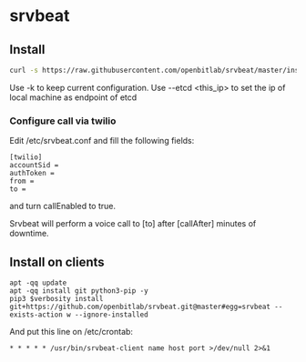 # srvbeat

## Install

```bash 
curl -s https://raw.githubusercontent.com/openbitlab/srvbeat/master/install.sh | bash -s -- -t <tg_chat_id> <tg_token> -n <name> <optional_flags>
```

Use -k to keep current configuration.
Use --etcd <this_ip> to set the ip of local machine as endpoint of etcd


### Configure call via twilio

Edit /etc/srvbeat.conf and fill the following fields:

```
[twilio]
accountSid =
authToken = 
from = 
to = 
```

and turn callEnabled to true.

Srvbeat will perform a voice call to [to] after [callAfter] minutes of downtime.


## Install on clients

```
apt -qq update
apt -qq install git python3-pip -y
pip3 $verbosity install git+https://github.com/openbitlab/srvbeat.git@master#egg=srvbeat --exists-action w --ignore-installed 
```

And put this line on /etc/crontab:

```
* * * * * /usr/bin/srvbeat-client name host port >/dev/null 2>&1
```
